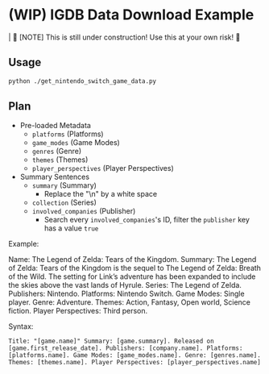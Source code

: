 # (WIP) IGDB Data Download Example

| 🚧 [NOTE] This is still under construction! Use this at your own risk! 🚧

## Usage

```bash
python ./get_nintendo_switch_game_data.py
```

## Plan

* Pre-loaded Metadata
  * `platforms` (Platforms)
  * `game_modes` (Game Modes)
  * `genres` (Genre)
  * `themes` (Themes)
  * `player_perspectives` (Player Perspectives)
* Summary Sentences
  * `summary` (Summary)
    * Replace the "\n" by a white space
  * `collection` (Series)
  * `involved_companies` (Publisher)
    * Search every `involved_companies`'s ID, filter the `publisher` key has a value `true`

Example:

Name: The Legend of Zelda: Tears of the Kingdom. Summary: The Legend of Zelda: Tears of the Kingdom is the sequel to The Legend of Zelda: Breath of the Wild. The setting for Link’s adventure has been expanded to include the skies above the vast lands of Hyrule. Series:
The Legend of Zelda. Publishers: Nintendo. Platforms: Nintendo Switch. Game Modes: Single player. Genre: Adventure. Themes: Action, Fantasy, Open world, Science fiction. Player Perspectives: Third person.

Syntax:

`Title: "[game.name]" Summary: [game.summary]. Released on [game.first_release_date]. Publishers: [company.name]. Platforms: [platforms.name]. Game Modes: [game_modes.name]. Genre: [genres.name]. Themes: [themes.name]. Player Perspectives: [player_perspectives.name]`
